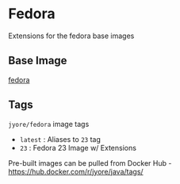 # Fedora

Extensions for the fedora base images

## Base Image
<a href="https://hub.docker.com/r/library/fedora/">fedora</a>


## Tags

`jyore/fedora` image tags

* `latest` : Aliases to `23` tag
* `23` : Fedora 23 Image w/ Extensions


Pre-built images can be pulled from Docker Hub - <a href="https://hub.docker.com/r/jyore/fedora/tags/">https://hub.docker.com/r/jyore/java/tags/</a>
